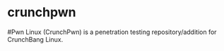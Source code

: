 crunchpwn
=========

#Pwn Linux (CrunchPwn) is a penetration testing repository/addition for CrunchBang Linux. 
